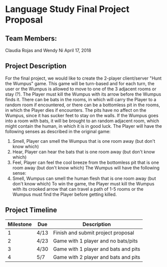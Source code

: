 # Language Study Final Project Proposal
## Team Members:
Claudia Rojas and Wendy Ni
April 17, 2018

## Project Description
For the final project, we would like to create the 2-player client/server "Hunt the Wumpus" game. This game will be turn-based and for each turn, the user or the Wumpus is allowed to move to one of the 3 adjacent rooms or stay (?). The Player must kill the Wumpus with its arrow before the Wumpus finds it. There can be bats in the rooms, in which will carry the Player to a random room if encountered, or there can be a bottomless pit in the rooms, in which the Player dies if encounters. The pits have no affect on the Wumpus, since it has sucker feet to stay on the walls. If the Wumpus goes into a room with bats, it will be brought to an random adjacent room, which might contain the human, in which it is in good luck.
The Player will have the following senses as described in the original game:
1. Smell, Player can smell the Wumpus that is one room away (but don't know which)
2. Hear, Player can hear the bats that is one room away (but don't know which)
3. Feel, Player can feel the cool breeze from the bottomless pit that is one room away (but don't know which)
The Wumpus will have the following sense:
1. Smell, Wumpus can smell the human flesh that is one room away (but don't know which)
To win the game, the Player must kill the Wumpus with its crooked arrow that can travel a path of 1-5 rooms or the Wumpus must find the Player before getting killed.

## Project Timeline
| Milestone | Due  | Description                          |
| --------- | ---- | ------------------------------------ |
| 1         | 4/13 | Finish and submit project proposal   |
| 2         | 4/23 | Game with 1 player and no bats/pits  |
| 3         | 4/30 | Game with 1 player and bats and pits |
| 4         | 5/7  | Game with 2 player and bats and pits |
